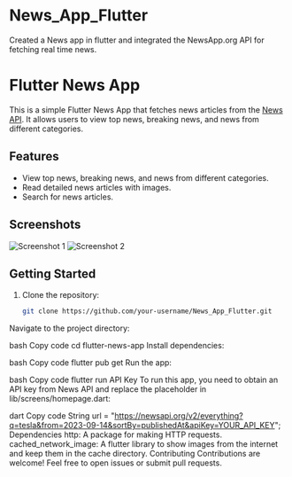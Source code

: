 # News_App_Flutter
Created a News app in flutter and integrated the NewsApp.org API for fetching real time news.
# Flutter News App

This is a simple Flutter News App that fetches news articles from the [News API](https://newsapi.org/). It allows users to view top news, breaking news, and news from different categories.

## Features

- View top news, breaking news, and news from different categories.
- Read detailed news articles with images.
- Search for news articles.

## Screenshots

![Screenshot 1](screenshots/screenshot1.png)
![Screenshot 2](screenshots/screenshot2.png)

## Getting Started

1. Clone the repository:

   ```bash
   git clone https://github.com/your-username/News_App_Flutter.git

Navigate to the project directory:

bash
Copy code
cd flutter-news-app
Install dependencies:

bash
Copy code
flutter pub get
Run the app:

bash
Copy code
flutter run
API Key
To run this app, you need to obtain an API key from News API and replace the placeholder in lib/screens/homepage.dart:

dart
Copy code
String url =
    "https://newsapi.org/v2/everything?q=tesla&from=2023-09-14&sortBy=publishedAt&apiKey=YOUR_API_KEY";
Dependencies
http: A package for making HTTP requests.
cached_network_image: A flutter library to show images from the internet and keep them in the cache directory.
Contributing
Contributions are welcome! Feel free to open issues or submit pull requests.
